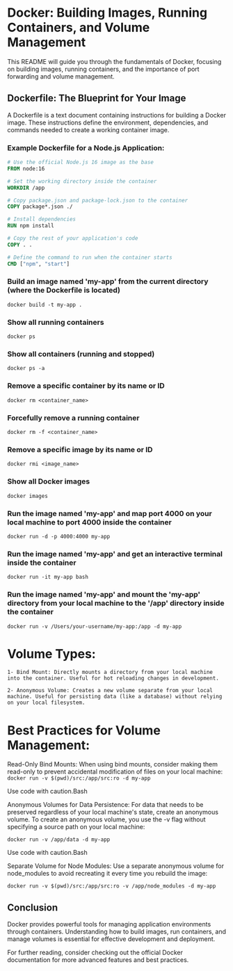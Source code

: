 # Docker: Building Images, Running Containers, and Volume Management

This README will guide you through the fundamentals of Docker, focusing on building images, running containers, and the importance of port forwarding and volume management.

## Dockerfile: The Blueprint for Your Image

A Dockerfile is a text document containing instructions for building a Docker image. These instructions define the environment, dependencies, and commands needed to create a working container image.

### Example Dockerfile for a Node.js Application:

```dockerfile
# Use the official Node.js 16 image as the base
FROM node:16

# Set the working directory inside the container
WORKDIR /app

# Copy package.json and package-lock.json to the container
COPY package*.json ./

# Install dependencies
RUN npm install

# Copy the rest of your application's code
COPY . .

# Define the command to run when the container starts
CMD ["npm", "start"]
```

### Build an image named 'my-app' from the current directory (where the Dockerfile is located)
`docker build -t my-app . `

### Show all running containers
`docker ps `

### Show all containers (running and stopped)
`docker ps -a `

### Remove a specific container by its name or ID
`docker rm <container_name> `

### Forcefully remove a running container
`docker rm -f <container_name> `

### Remove a specific image by its name or ID
`docker rmi <image_name> `

### Show all Docker images
`docker images `

### Run the image named 'my-app' and map port 4000 on your local machine to port 4000 inside the container
`docker run -d -p 4000:4000 my-app `

### Run the image named 'my-app' and get an interactive terminal inside the container
`docker run -it my-app bash `

### Run the image named 'my-app' and mount the 'my-app' directory from your local machine to the '/app' directory inside the container
`docker run -v /Users/your-username/my-app:/app -d my-app` 

# Volume Types:

    1- Bind Mount: Directly mounts a directory from your local machine into the container. Useful for hot reloading changes in development.

    2- Anonymous Volume: Creates a new volume separate from your local machine. Useful for persisting data (like a database) without relying on your local filesystem.


# Best Practices for Volume Management:

 Read-Only Bind Mounts: When using bind mounts, consider making them read-only to prevent accidental modification of files on your local machine:
`docker run -v $(pwd)/src:/app/src:ro -d my-app`



Use code with caution.Bash

Anonymous Volumes for Data Persistence: For data that needs to be preserved regardless of your local machine's state, create an anonymous volume. To create an anonymous volume, you use the -v flag without specifying a source path on your local machine:

`docker run -v /app/data -d my-app`

Use code with caution.Bash

Separate Volume for Node Modules: Use a separate anonymous volume for node_modules to avoid recreating it every time you rebuild the image:

`docker run -v $(pwd)/src:/app/src:ro -v /app/node_modules -d my-app`


## Conclusion

Docker provides powerful tools for managing application environments through containers. Understanding how to build images, run containers, and manage volumes is essential for effective development and deployment.

For further reading, consider checking out the official Docker documentation for more advanced features and best practices.

    